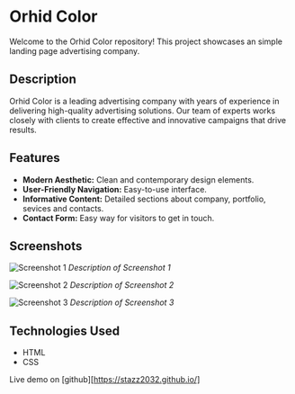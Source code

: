 

# Orhid Color

Welcome to the Orhid Color repository! This project showcases an simple landing page advertising company.

## Description

Orhid Color is a leading advertising company with years of experience in delivering high-quality advertising solutions. Our team of experts works closely with clients to create effective and innovative campaigns that drive results.

## Features
- **Modern Aesthetic:** Clean and contemporary design elements.
- **User-Friendly Navigation:** Easy-to-use interface.
- **Informative Content:** Detailed sections about company, portfolio, sevices and contacts. 
- **Contact Form:** Easy way for visitors to get in touch.

## Screenshots

![Screenshot 1](screenshots/1.png)
*Description of Screenshot 1*

![Screenshot 2](screenshots/2.png)
*Description of Screenshot 2*

![Screenshot 3](screenshots/3.png)
*Description of Screenshot 3*

## Technologies Used

- HTML
- CSS

Live demo on [github][https://stazz2032.github.io/]
